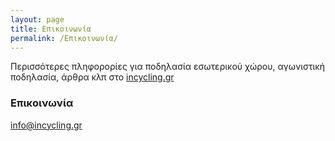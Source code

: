 ```yaml
---
layout: page
title: Επικοινωνία
permalink: /Επικοινωνία/
---
```


Περισσότερες πληφορορίες για ποδηλασία εσωτερικού χώρου, αγωνιστική ποδηλασία, άρθρα κλπ στο [incycling.gr](http://www.incycling.gr)

### Επικοινωνία

[info@incycling.gr](mailto:info@incycling.gr)